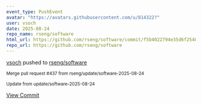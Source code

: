 ```yaml
---
event_type: PushEvent
avatar: "https://avatars.githubusercontent.com/u/814322?"
user: vsoch
date: 2025-08-24
repo_name: rseng/software
html_url: https://github.com/rseng/software/commit/f5b4022794e35d6f254070d48cdfe9331d03e898
repo_url: https://github.com/rseng/software
---
```


<a href='https://github.com/vsoch' target='_blank'>vsoch</a> pushed to <a href='https://github.com/rseng/software' target='_blank'>rseng/software</a>

<small>Merge pull request #437 from rseng/update/software-2025-08-24

Update from update/software-2025-08-24</small>

<a href='https://github.com/rseng/software/commit/f5b4022794e35d6f254070d48cdfe9331d03e898' target='_blank'>View Commit</a>